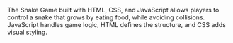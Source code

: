 The Snake Game built with HTML, CSS, and JavaScript allows players to control a snake that grows by eating food, while avoiding collisions. 
JavaScript handles game logic, HTML defines the structure, and CSS adds visual styling.
